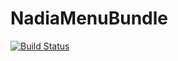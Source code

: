 NadiaMenuBundle
===============

[![Build Status](https://travis-ci.org/NadiaLabs/NadiaMenuBundle.svg?branch=master)](https://travis-ci.org/NadiaLabs/NadiaMenuBundle)
